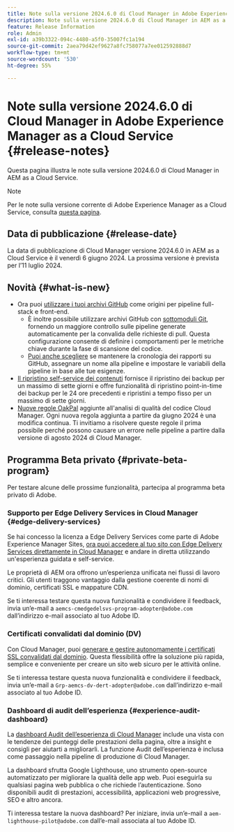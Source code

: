 ```yaml
---
title: Note sulla versione 2024.6.0 di Cloud Manager in Adobe Experience Manager as a Cloud Service
description: Note sulla versione 2024.6.0 di Cloud Manager in AEM as a Cloud Service.
feature: Release Information
role: Admin
exl-id: a39b3322-094c-4480-a5f0-35007fc1a194
source-git-commit: 2aea79d42ef9627a8fc758077a7ee012592888d7
workflow-type: tm+mt
source-wordcount: '530'
ht-degree: 55%

---
```


# Note sulla versione 2024.6.0 di Cloud Manager in Adobe Experience Manager as a Cloud Service {#release-notes}

Questa pagina illustra le note sulla versione 2024.6.0 di Cloud Manager in AEM as a Cloud Service.

>[!NOTE]
>
>Per le note sulla versione corrente di Adobe Experience Manager as a Cloud Service, consulta [questa pagina](/help/release-notes/release-notes-cloud/release-notes-current.md).

## Data di pubblicazione {#release-date}

La data di pubblicazione di Cloud Manager versione 2024.6.0 in AEM as a Cloud Service è il venerdì 6 giugno 2024. La prossima versione è prevista per l’11 luglio 2024.

## Novità {#what-is-new}

* Ora puoi [utilizzare i tuoi archivi GitHub](/help/implementing/cloud-manager/managing-code/private-repositories.md) come origini per pipeline full-stack e front-end.
   * È inoltre possibile utilizzare archivi GitHub con [sottomoduli Git](/help/implementing/cloud-manager/managing-code/git-submodules.md), fornendo un maggiore controllo sulle pipeline generate automaticamente per la convalida delle richieste di pull. Questa configurazione consente di definire i comportamenti per le metriche chiave durante la fase di scansione del codice.
   * [Puoi anche scegliere](/help/implementing/cloud-manager/managing-code/github-check-config.md) se mantenere la cronologia dei rapporti su GitHub, assegnare un nome alla pipeline e impostare le variabili della pipeline in base alle tue esigenze.
* [Il ripristino self-service dei contenuti](/help/operations/restore.md) fornisce il ripristino dei backup per un massimo di sette giorni e offre funzionalità di ripristino point-in-time dei backup per le 24 ore precedenti e ripristini a tempo fisso per un massimo di sette giorni.
* [Nuove regole OakPal](/help/implementing/cloud-manager/custom-code-quality-rules.md#oakpal-ui-content-package) aggiunte all&#39;analisi di qualità del codice Cloud Manager. Ogni nuova regola aggiunta a partire da giugno 2024 è una modifica continua.
Ti invitiamo a risolvere queste regole il prima possibile perché possono causare un errore nelle pipeline a partire dalla versione di agosto 2024 di Cloud Manager.

## Programma Beta privato {#private-beta-program}

Per testare alcune delle prossime funzionalità, partecipa al programma beta privato di Adobe.

### Supporto per Edge Delivery Services in Cloud Manager {#edge-delivery-services}

Se hai concesso la licenza a Edge Delivery Services come parte di Adobe Experience Manager Sites, [ora puoi accedere al tuo sito con Edge Delivery Services direttamente in Cloud Manager](/help/implementing/cloud-manager/edge-delivery/introduction-to-edge-delivery-services.md) e andare in diretta utilizzando un&#39;esperienza guidata e self-service.

Le proprietà di AEM ora offrono un’esperienza unificata nei flussi di lavoro critici. Gli utenti traggono vantaggio dalla gestione coerente di nomi di dominio, certificati SSL e mappature CDN.

Se ti interessa testare questa nuova funzionalità e condividere il feedback, invia un’e-mail a `aemcs-cmedgedelsvs-program-adopter@adobe.com` dall’indirizzo e-mail associato al tuo Adobe ID.

### Certificati convalidati dal dominio (DV)

Con Cloud Manager, puoi [generare e gestire autonomamente i certificati SSL convalidati dal dominio](/help/implementing/cloud-manager/managing-ssl-certifications/add-ssl-certificate.md). Questa flessibilità offre la soluzione più rapida, semplice e conveniente per creare un sito web sicuro per le attività online.

Se ti interessa testare questa nuova funzionalità e condividere il feedback, invia un’e-mail a `Grp-aemcs-dv-dert-adopter@adobe.com` dall’indirizzo e-mail associato al tuo Adobe ID.

### Dashboard di audit dell’esperienza {#experience-audit-dashboard}

La [dashboard Audit dell’esperienza di Cloud Manager](/help/implementing/cloud-manager/reports/report-experience-audit.md) include una vista con le tendenze dei punteggi delle prestazioni della pagina, oltre a insight e consigli per aiutarti a migliorarli. La funzione Audit dell’esperienza è inclusa come passaggio nella pipeline di produzione di Cloud Manager.

La dashboard sfrutta Google Lighthouse, uno strumento open-source automatizzato per migliorare la qualità delle app web. Puoi eseguirla su qualsiasi pagina web pubblica o che richiede l’autenticazione. Sono disponibili audit di prestazioni, accessibilità, applicazioni web progressive, SEO e altro ancora.

Ti interessa testare la nuova dashboard? Per iniziare, invia un’e-mail a `aem-lighthouse-pilot@adobe.com` dall’e-mail associata al tuo Adobe ID.
